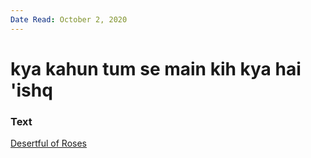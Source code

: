```yaml
---
Date Read: October 2, 2020
---
```


# kya kahun tum se main kih kya hai 'ishq

### Text
[Desertful of Roses](http://www.columbia.edu/itc/mealac/pritchett/00garden/08c/0837/index_0837.html)

